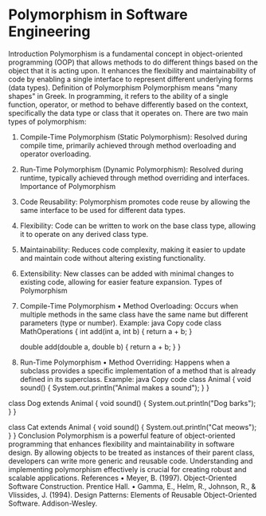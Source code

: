 # Polymorphism in Software Engineering
Introduction
Polymorphism is a fundamental concept in object-oriented programming (OOP) that allows methods to do different things based on the object that it is acting upon. It enhances the flexibility and maintainability of code by enabling a single interface to represent different underlying forms (data types).
Definition of Polymorphism
Polymorphism means "many shapes" in Greek. In programming, it refers to the ability of a single function, operator, or method to behave differently based on the context, specifically the data type or class that it operates on. There are two main types of polymorphism:
1.	Compile-Time Polymorphism (Static Polymorphism): Resolved during compile time, primarily achieved through method overloading and operator overloading.
2.	Run-Time Polymorphism (Dynamic Polymorphism): Resolved during runtime, typically achieved through method overriding and interfaces.
Importance of Polymorphism
1.	Code Reusability: Polymorphism promotes code reuse by allowing the same interface to be used for different data types.
2.	Flexibility: Code can be written to work on the base class type, allowing it to operate on any derived class type.
3.	Maintainability: Reduces code complexity, making it easier to update and maintain code without altering existing functionality.
4.	Extensibility: New classes can be added with minimal changes to existing code, allowing for easier feature expansion.
Types of Polymorphism
1. Compile-Time Polymorphism
•	Method Overloading: Occurs when multiple methods in the same class have the same name but different parameters (type or number).
Example:
java
Copy code
class MathOperations {
    int add(int a, int b) {
        return a + b;
    }

    double add(double a, double b) {
        return a + b;
    }
}
2. Run-Time Polymorphism
•	Method Overriding: Happens when a subclass provides a specific implementation of a method that is already defined in its superclass.
Example:
java
Copy code
class Animal {
    void sound() {
        System.out.println("Animal makes a sound");
    }
}

class Dog extends Animal {
    void sound() {
        System.out.println("Dog barks");
    }
}

class Cat extends Animal {
    void sound() {
        System.out.println("Cat meows");
    }
}
Conclusion
Polymorphism is a powerful feature of object-oriented programming that enhances flexibility and maintainability in software design. By allowing objects to be treated as instances of their parent class, developers can write more generic and reusable code. Understanding and implementing polymorphism effectively is crucial for creating robust and scalable applications.
References
•	Meyer, B. (1997). Object-Oriented Software Construction. Prentice Hall.
•	Gamma, E., Helm, R., Johnson, R., & Vlissides, J. (1994). Design Patterns: Elements of Reusable Object-Oriented Software. Addison-Wesley.

